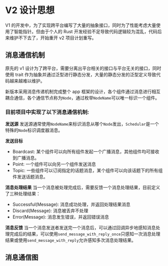 # V2 设计思想

V1 的开发中，为了实现跨平台编写了大量的抽象接口，同时为了性能考虑大量使用了智能指针。但由于个人的 Rust 开发经验不足导致代码逻辑较为混乱，代码后来维护不下去了，开始重开 v2 项目计划重写。

## 消息通信机制

原先的 v1 设计为了跨平台，需要分离出平台相关的接口与平台无关的接口，同时使用 trait 作为抽象并通过泛型进行静态分发，大量的静态分发的泛型定义导致代码越来越难以维护。

新版本采用消息传递机制完成整个 app 框架的设计，各个组件通过消息进行相互耦合通信，各个通信节点称为`Node`，通过枚举`NodeName`可以唯一标识一个组件。

### 目前项目中实现了以下消息通信机制:

**发送源**
发送源通常使用`NodeName`来标识消息从哪个`Node`发出，`Schedular`是一个特殊的`Node`标识调度器消息。

**发送目标**
- Boardcast: 某个组件可以向所有组件发起一个广播消息，其他组件均可接收到广播消息。
- Point: 一个组件可以向另一个组件发送消息
- Topic: 一些组件可以订阅指定的话题消息，某个组件可以向该话题下的所有组件发送话题消息。

**消息处理结果**
当一个消息被处理完成后，需要反馈一个消息处理结果，目前定义了三种处理结果：
- Successful(Message): 消息成功处理，并返回处理结果消息
- Discard(Message): 消息被丢弃不处理
- Error(Message): 消息发生错误，并返回错误消息

**消息反馈**
当一个消息发送者发送完一个消息后，可以通过回调异步地感知消息处理完成后的结果，可以使用`send_message_with_reply_once`只感知一次消息处理结果或使用`send_message_with_reply`允许感知多次消息处理结果。

## 消息通信图
